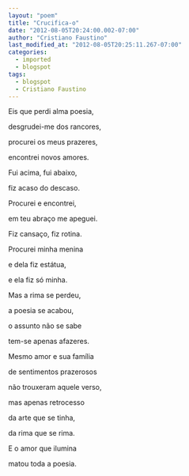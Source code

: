 ```yaml
---
layout: "poem"
title: "Crucifica-o"
date: "2012-08-05T20:24:00.002-07:00"
author: "Cristiano Faustino"
last_modified_at: "2012-08-05T20:25:11.267-07:00"
categories:
  - imported
  - blogspot
tags:
  - blogspot
  - Cristiano Faustino
---
```


Eis que perdi alma poesia,

desgrudei-me dos rancores,

procurei os meus prazeres,

encontrei novos amores.

Fui acima, fui abaixo,

fiz acaso do descaso.

Procurei e encontrei,

em teu abraço me apeguei.

Fiz cansaço, fiz rotina.

Procurei minha menina

e dela fiz estátua,

e ela fiz só minha.

Mas a rima se perdeu,

a poesia se acabou,

o assunto não se sabe

tem-se apenas afazeres.

Mesmo amor e sua família

de sentimentos prazerosos

não trouxeram aquele verso,

mas apenas retrocesso

da arte que se tinha,

da rima que se rima.

E o amor que ilumina

matou toda a poesia.